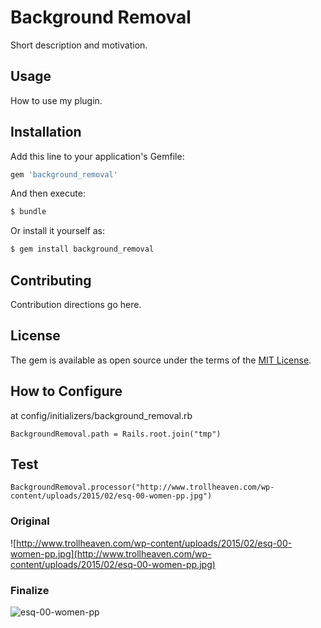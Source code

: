 # Background Removal
Short description and motivation.

## Usage
How to use my plugin.

## Installation
Add this line to your application's Gemfile:

```ruby
gem 'background_removal'
```

And then execute:
```bash
$ bundle
```

Or install it yourself as:
```bash
$ gem install background_removal
```

## Contributing
Contribution directions go here.

## License
The gem is available as open source under the terms of the [MIT License](http://opensource.org/licenses/MIT).

## How to Configure

at config/initializers/background_removal.rb

```
BackgroundRemoval.path = Rails.root.join("tmp")
```

## Test

```
BackgroundRemoval.processor("http://www.trollheaven.com/wp-content/uploads/2015/02/esq-00-women-pp.jpg")
```

### Original

![http://www.trollheaven.com/wp-content/uploads/2015/02/esq-00-women-pp.jpg](http://www.trollheaven.com/wp-content/uploads/2015/02/esq-00-women-pp.jpg)

### Finalize

![esq-00-women-pp](https://cloud.githubusercontent.com/assets/2420363/10118363/4bc42840-64a0-11e5-8d46-4e760e34950c.png)

